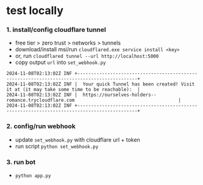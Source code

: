 # test locally
### 1. install/config cloudflare tunnel
- free tier > zero trust > networks > tunnels
- download/install msi/run `cloudflared.exe service install <key>`
- or, run `cloudflared tunnel --url http://localhost:5000`
- copy output `url` into `set_webhook.py`
```shell
2024-11-08T02:13:02Z INF +--------------------------------------------------------------------------------------------+
2024-11-08T02:13:02Z INF |  Your quick Tunnel has been created! Visit it at (it may take some time to be reachable):  |
2024-11-08T02:13:02Z INF |  https://ourselves-holders--romance.trycloudflare.com                                      |
2024-11-08T02:13:02Z INF +--------------------------------------------------------------------------------------------+
```

### 2. config/run webhook
- update `set_webhook.py` with cloudflare url + token
- run script `python set_webhook.py`

### 3. run bot
- `python app.py`